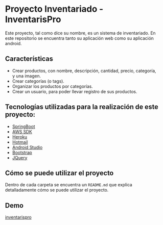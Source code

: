 # Proyecto Inventariado - InventarisPro

Este proyecto, tal como dice su nombre, es un sistema de inventariado. En este repositorio se encuentra tanto su aplicación web como su aplicación android.

## Características

- Crear productos, con nombre, descripción, cantidad, precio, categoría, y una imagen.
- Crear categorías (o tags).
- Organizar los productos por categorías.
- Crear un usuario, para poder llevar registro de sus productos.

## Tecnologías utilizadas para la realización de este proyecto:

- [SpringBoot](https://spring.io/projects/spring-boot)
- [AWS SDK](https://aws.amazon.com/es/sdk-for-java/)
- [Heroku](https://www.heroku.com/)
- [Hotmail](https://www.hotmail.com/)
- [Android Studio](https://developer.android.com/studio/index.html)
- [Bootstrap](http://getbootstrap.com/)
- [JQuery](https://jquery.com/)

## Cómo se puede utilizar el proyecto

Dentro de cada carpeta se encuentra un `README.md` que explica detalladamente cómo se puede utilizar el proyecto.

## Demo
[inventarispro](inventarispro.herokuapp.com)
